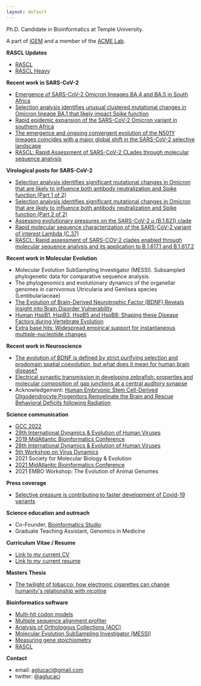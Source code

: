 ```yaml
---
layout: default
---
```


Ph.D. Candidate in Bioinformatics at Temple University. 

A part of [iGEM](https://igem.temple.edu/) and a member of the [ACME Lab](http://lab.hyphy.org/).

**RASCL Updates**
*  [RASCL](https://observablehq.com/@aglucaci/rascl_latest)
*  [RASCL Heavy](https://observablehq.com/@aglucaci/rascl_heavy_latest)

**Recent work in SARS-CoV-2**
*  [Emergence of SARS-CoV-2 Omicron lineages BA.4 and BA.5 in South Africa](https://www.nature.com/articles/s41591-022-01911-2)
*  [Selection analysis identifies unusual clustered mutational changes in Omicron lineage BA.1 that likely impact Spike function](https://academic.oup.com/mbe/advance-article/doi/10.1093/molbev/msac061/6553617)
*  [Rapid epidemic expansion of the SARS-CoV-2 Omicron variant in southern Africa](https://ceri.africa/publication/?token=369)
*  [The emergence and ongoing convergent evolution of the N501Y lineages coincides with a major global shift in the SARS-CoV-2 selective landscape](https://www.cell.com/cell/fulltext/S0092-8674(21)01050-3)
*  [RASCL: Rapid Assessment of SARS-CoV-2 CLades through molecular sequence analysis](https://www.biorxiv.org/content/10.1101/2022.01.15.476448v1)

**Virological posts for SARS-CoV-2**
*  [Selection analysis identifies significant mutational changes in Omicron that are likely to influence both antibody neutralization and Spike function (Part 1 of 2)](https://virological.org/t/selection-analysis-identifies-significant-mutational-changes-in-omicron-that-are-likely-to-influence-both-antibody-neutralization-and-spike-function-part-1-of-2/771)
*  [Selection analysis identifies significant mutational changes in Omicron that are likely to influence both antibody neutralization and Spike function (Part 2 of 2)](https://virological.org/t/selection-analysis-identifies-significant-mutational-changes-in-omicron-that-are-likely-to-influence-both-antibody-neutralization-and-spike-function-part-2-of-2/772)
*  [Assessing evolutionary pressures on the SARS-CoV-2 μ (B.1.621) clade](https://virological.org/t/assessing-evolutionary-pressures-on-the-sars-cov-2-mu-b-1-621-clade/760)
*  [Rapid molecular sequence characterization of the SARS-CoV-2 variant of interest Lambda (C.37)](https://virological.org/t/rapid-molecular-sequence-characterization-of-the-sars-cov-2-variant-of-interest-lambda-c-37/752)
*  [RASCL: Rapid assessment of SARS-COV-2 clades enabled through molecular sequence analysis and its application to B.1.617.1 and B.1.617.2](https://virological.org/t/rascl-rapid-assessment-of-sars-cov-2-clades-enabled-through-molecular-sequence-analysis-and-its-application-to-b-1-617-1-and-b-1-617-2/709)

**Recent work in Molecular Evolution**
*    Molecular Evolution SubSampling Investigator (MESSI). Subsampled phylogenetic data for comparative sequence analysis.
*    The phylogenomics and evolutionary dynamics of the organellar genomes in carnivorous Utricularia and Genlisea species (Lentibulariaceae)
*    [The Evolution of Brain-Derived Neurotrophic Factor (BDNF) Reveals Insight into Brain Disorder Vulnerability](https://www.biorxiv.org/content/10.1101/2022.01.21.477254v1)
*  [Human HspB1, HspB3, HspB5 and HspB8: Shaping these Disease Factors during Vertebrate Evolution](https://www.biorxiv.org/content/10.1101/2022.02.24.481792v1)
*  [Extra base hits: Widespread empirical support for instantaneous multiple-nucleotide changes](https://journals.plos.org/plosone/article?id=10.1371/journal.pone.0248337)

**Recent work in Neuroscience**
*    [The evolution of BDNF is defined by strict purifying selection and prodomain spatial coevolution, but what does it mean for human brain disease?](https://www.nature.com/articles/s41398-022-02021-w)
*    [Electrical synaptic transmission in developing zebrafish: properties and molecular composition of gap junctions at a central auditory synapse](https://journals.physiology.org/doi/full/10.1152/jn.00397.2014)
*    Acknowledgement: [Human Embryonic Stem Cell-Derived Oligodendrocyte Progenitors Remyelinate the Brain and Rescue Behavioral Deficits following Radiation](https://www.cell.com/cell-stem-cell/fulltext/S1934-5909(15)00005-3)

**Science communication**
* [GCC 2022](https://docs.google.com/presentation/d/1j94262RzoNoH3s3NfMjVddfUG53GhIAz/present?rtpof=true&sd=true&slide=id.g13b6e32f2ef_15_0)
* [29th International Dynamics & Evolution of Human Viruses](https://docs.google.com/presentation/d/14NAL1mMucNFgwTYKjZvaAN4TzZ75qKN4I93jI7UXR3Y/present#slide=id.p)
* [2019 MidAtlantic Bioinformatics Conference](https://aglucaci.github.io/Resume/MH_Poster.pptx.pdf)
* [28th International Dynamics & Evolution of Human Viruses](https://docs.google.com/presentation/d/18Nd-Lhy-vwYlWO9F-jEl4stRMlTVjYjT7NBPghigS6I/present?slide=id.p)
* [5th Workshop on Virus Dynamics](https://aglucaci.github.io/Resume/AGL_5thWorkshopOnVirusDynamics.pdf)
* 2021 Society for Molecular Biology & Evolution
* [2021 MidAtlantic Bioinformatics Conference](https://aglucaci.github.io/Resume/AGL_5thWorkshopOnVirusDynamics.pdf)
* 2021 EMBO Workshop: The Evolution of Animal Genomes

**Press coverage**
* [Selective pressure is contributing to faster development of Covid-19 variants](https://cst.temple.edu/news/2021/12/selective-pressure-contributing-faster-development-covid-19-variants)

**Science education and outreach**
* Co-Founder, [Bioinformatics Studio](https://tubioinfostudio.github.io/)
* Graduate Teaching Assistant, Genomics in Medicine 

**Curriculum Vitae / Resume**
*   [Link to my current CV](Resume/CV_Alexander_G_Lucaci.pdf)
*   [Link to my current resume](Resume/RESUME_AGL_2022.pdf)

**Masters Thesis**
*   [The twilight of tobacco: how electronic cigarettes can change humanity's relationship with nicotine](https://drive.google.com/file/d/1t12NHLDER5Qxk8LCIBVqvUzTRKg-l8CM/view?usp=sharing)

**Bioinformatics software**
*   [Multi-hit codon models](https://www.datamonkey.org/multihit)
*   [Multiple sequence alignment profiler](https://colab.research.google.com/drive/1kOemj6hyH4tKmo_fcztoG95ipv3iovxP?usp=sharing)
*   [Analysis of Orthologous Collections (AOC)](https://github.com/aglucaci/AnalysisOfOrthologousCollections)
*   [Molecular Evolution SubSampling Investigator (MESSI)](https://github.com/aglucaci/SubsamplingSequences)
*   [Measuring gene stoichiometry](https://github.com/veg/hyphy-examples/tree/master/gene_stoichiometry)
*   [RASCL](https://github.com/veg/RASCL)

**Contact**
*   email: [aglucaci@gmail.com](mailto:aglucaci@gmail.com)
*   twitter: [@aglucaci](https://twitter.com/aglucaci)

